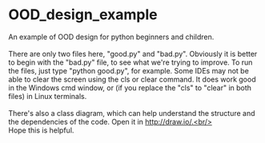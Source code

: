 # OOD_design_example
An example of OOD design for python beginners and children.<br/><br/>
There are only two files here, "good.py" and "bad.py". Obviously it is better to begin with the "bad.py" file, to see what we're trying to improve. To run the files, just type "python good.py", for example. Some IDEs may not be able to clear the screen using the cls or clear command. It does work good in the Windows cmd window, or (if you replace the "cls" to "clear" in both files) in Linux terminals.<br/><br/>
There's also a class diagram, which can help understand the structure and the dependencies of the code. Open it in http://draw.io/.<br/><br/>
Hope this is helpful.
